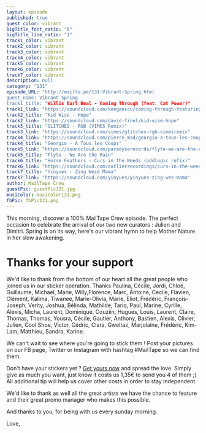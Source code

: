 ```yaml
---
layout: episode
published: true
guest_color: vibrant
bigTitle_font_ratio: "6"
bigTitle_line_ratio: "1"
track1_color: vibrant
track2_color: vibrant
track3_color: vibrant
track4_color: vibrant
track5_color: vibrant
track6_color: vibrant
track7_color: vibrant
description: null
category: "131"
episode_URL: "http://mailta.pe/131-Vibrant-Spring.html
guest_name: Vibrant Spring
track1_title: "Willis Earl Beal - Coming Through (feat. Cat Power)"
track1_link: "https://soundcloud.com/keeganscu/coming-through-featuring-cat"
track2_title: "Kid Wise - Hope"
track2_link: "https://soundcloud.com/david-finel/kid-wise-hope"
track3_title: "GLITCHES - RGB (VIMES Remix)"
track3_link: "https://soundcloud.com/vimes/glitches-rgb-vimesremix"
track4_link: "https://soundcloud.com/pierre_msd/georgio-a-tous-les-coups-2014"
track4_title: "Georgio - A Tous les Coups"
track5_link: "https://soundcloud.com/paradyserecords/flyte-we-are-the-rain"
track5_title: "Flyte - We Are the Rain"
track6_title: "Horse Feathers - Curs in the Weeds (oddlogic refix)"
track6_link: "https://soundcloud.com/outlierrecordings/curs-in-the-weeds"
track7_title: "Yinyues - Zing Wezé Mama"
track7_link: "https://soundcloud.com/yinyues/yinyues-zing-wez-mama"
author: MailTape Crew
guestPic: guestPic131.jpg
musiColor: musiColor131.png
fbPic: fbPic131.png
---
```


<p id="introduction">
This morning, discover a 100% MailTape Crew episode. The perfect occasion to celebrate the arrival of our two new curators : Julien and Dimitri. Spring is on its way, here's our vibrant hymn to help Mother Nature in her slow awakening.
</p>

# Thanks for your support
We'd like to thank from the bottom of our heart all the great people who joined us in our sticker operation. Thanks Paulina, Cécile, Jordi, Chloé, Guillaume, Michael, Marie, Willy,Florence, Marc, Antoine, Cecile, Flavien, Clément,
Kalima, Tiwanee, Marie-Olivia, Marie, Eliot, Frédéric, François-Joseph,
Verity, Joshua, Bélinda, Mathilde, Tariq, Paul, Marine, Cyrille, Alexis, Micha, Laurent, Dominique, Couziin, Hugues, Louis, Laurent, Claire, Thomas, Thomas, Yousra, Cécile, Gautier, Anthony, Bastien, Alexis, Olivier, Julien, Cool Shoe, Victor, Cédric, Clara, Gweltaz, Marjolaine, Frédéric, Kim-Lam, Matthieu, Sandra, Karine.

We can't wait to see where you're going to stick them ! Post your pictures on our FB page, Twitter or Instagram with hashtag #MailTape so we can find them.

Don't have your stickers yet ? [Get yours now](https://www.paypal.com/cgi-bin/webscr?cmd=_s-xclick&hosted_button_id=CYNVPXU22G482) and spread the love. Simply give as much you want, just know it costs us 1,35€ to send you 4 of them ;) All additional tip will help us cover other costs in order to stay independent.

We'd like to thank as well all the great artists we have the chance to feature and their great promo manager who makes this possible.

And thanks to you, for being with us every sunday morning.

Love,